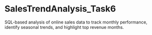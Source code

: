 # SalesTrendAnalysis_Task6
SQL-based analysis of online sales data to track monthly performance, identify seasonal trends, and highlight top revenue months.
